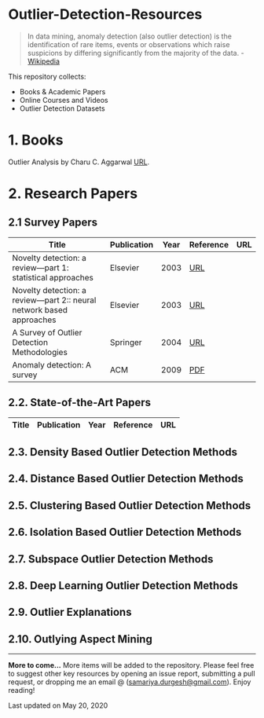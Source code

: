 # Outlier-Detection-Resources

> In data mining, anomaly detection (also outlier detection) is the identification of rare items, events or observations which raise suspicions by differing significantly from the majority of the data. - [Wikipedia](https://en.wikipedia.org/wiki/Anomaly_detection)

This repository collects:

- Books & Academic Papers
- Online Courses and Videos
- Outlier Detection Datasets

# 1. Books

Outlier Analysis by Charu C. Aggarwal [URL](https://www.springer.com/gp/book/9783319475776).


# 2. Research Papers

## 2.1 Survey Papers

| Title | Publication | Year | Reference | URL |
|------|------------|----|--|---|
| Novelty detection: a review—part 1: statistical approaches | Elsevier | 2003 | [URL](https://www.sciencedirect.com/science/article/abs/pii/S0165168403002020) |
| Novelty detection: a review—part 2:: neural network based approaches | Elsevier | 2003 | [URL](https://www.sciencedirect.com/science/article/abs/pii/S0165168403002032) | 
| A Survey of Outlier Detection Methodologies | Springer | 2004 | [URL](https://link.springer.com/article/10.1007/s10462-004-4304-y) |
| Anomaly detection: A survey | ACM | 2009 | [PDF](https://dl.acm.org/doi/pdf/10.1145/1541880.1541882)

## 2.2. State-of-the-Art Papers
| Title | Publication | Year | Reference | URL |
|------|------------|----|--|---|



## 2.3. Density Based Outlier Detection Methods


## 2.4. Distance Based Outlier Detection Methods


## 2.5. Clustering Based Outlier Detection Methods


## 2.6. Isolation Based Outlier Detection Methods


## 2.7. Subspace Outlier Detection Methods


## 2.8. Deep Learning Outlier Detection Methods


## 2.9. Outlier Explanations


## 2.10. Outlying Aspect Mining


----
**More to come...**
More items will be added to the repository. Please feel free to suggest other key resources by opening an issue report, submitting a pull request, or dropping me an email @ (samariya.durgesh@gmail.com). Enjoy reading!

Last updated on May 20, 2020
